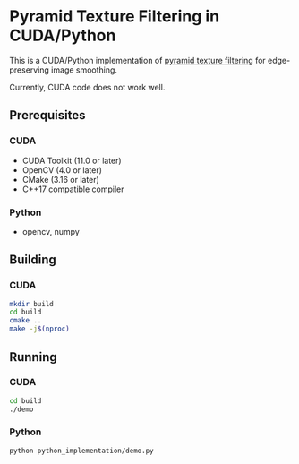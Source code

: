 # Pyramid Texture Filtering in CUDA/Python

This is a CUDA/Python implementation of [pyramid texture filtering](https://rewindl.github.io/pyramid_texture_filtering/) for edge-preserving image smoothing.

Currently, CUDA code does not work well.

## Prerequisites

### CUDA

- CUDA Toolkit (11.0 or later)
- OpenCV (4.0 or later)
- CMake (3.16 or later)
- C++17 compatible compiler

### Python

- opencv, numpy

## Building

### CUDA

```bash
mkdir build
cd build
cmake ..
make -j$(nproc)
```

## Running

### CUDA

```bash
cd build
./demo
```

### Python

```bash
python python_implementation/demo.py
```
